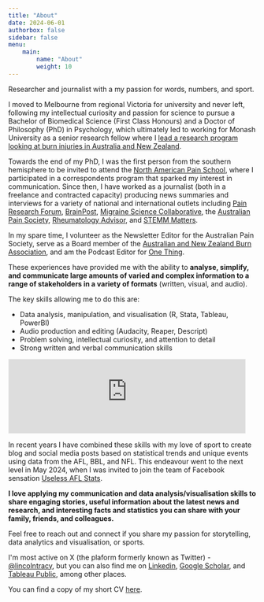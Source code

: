 ```yaml
---
title: "About"
date: 2024-06-01
authorbox: false
sidebar: false
menu: 
    main: 
        name: "About"
        weight: 10
---
```


Researcher and journalist with a my passion for words, numbers, and sport.

I moved to Melbourne from regional Victoria for university and never left, following my intellectual curiosity and passion for science to pursue a Bachelor of Biomedical Science (First Class Honours) and a Doctor of Philosophy (PhD) in Psychology, which ultimately led to working for Monash University as a senior research fellow where I [lead a research program looking at burn injuries in Australia and New Zealand](https://research.monash.edu/en/persons/lincoln-tracy).

Towards the end of my PhD, I was the first person from the southern hemisphere to be invited to attend the [North American Pain School](https://northamericanpainschool.com/), where I participated in a correspondents program that sparked my interest in communication. Since then, I have worked as a journalist (both in a freelance and contracted capacity) producing news summaries and interviews for a variety of national and international outlets including [Pain Research Forum](https://www.painresearchforum.org/), [BrainPost](https://www.brainpost.co/), [Migraine Science Collaborative](https://www.migrainecollaborative.org/home), the [Australian Pain Society](https://www.apsoc.org.au/), [Rheumatology Advisor](https://www.rheumatologyadvisor.com/), and [STEMM Matters](https://stemmatters.com.au/).

In my spare time, I volunteer as the Newsletter Editor for the Australian Pain Society, serve as a Board member of the [Australian and New Zealand Burn Association](https://anzba.org.au/), and am the Podcast Editor for [One Thing](http://onething.painsci.org/). 

These experiences have provided me with the ability to **analyse, simplify, and communicate large amounts of varied and complex information to a range of stakeholders in a variety of formats** (written, visual, and audio). 

The key skills allowing me to do this are:
* Data analysis, manipulation, and visualisation (R, Stata, Tableau, PowerBI)
* Audio production and editing (Audacity, Reaper, Descript)
* Problem solving, intellectual curiosity, and attention to detail
* Strong written and verbal communication skills

<iframe src="https://lincolntracy.substack.com/embed" width="480" height="150" style="border:1px solid #EEE; background:white;" frameborder="0" scrolling="no"></iframe>

In recent years I have combined these skills with my love of sport to create blog and social media posts based on statistical trends and unique events using data from the AFL, BBL, and NFL. This endeavour went to the next level in May 2024, when I was invited to join the team of Facebook sensation [Useless AFL Stats](https://www.facebook.com/uselessaflstats/). 

**I love applying my communication and data analysis/visualisation skills to share engaging stories, useful information about the latest news and research, and interesting facts and statistics you can share with your family, friends, and colleagues.** 

Feel free to reach out and connect if you share my passion for storytelling, data analytics and visualisation, or sports.

I'm most active on X (the plaform formerly known as Twitter) - [@lincolntracy](https://twitter.com/lincolntracy), but you can also find me on [Linkedin](https://www.linkedin.com/in/lincolntracy), [Google Scholar](https://scholar.google.com.au/citations?hl=en&user=aNS-g-AAAAAJ), and [Tableau Public](https://public.tableau.com/app/profile/lincoln.tracy/vizzes), among other places. 

You can find a copy of my short CV [here](/files/content/about/CV_Lincoln-TRACY_September2024-V2.pdf). 